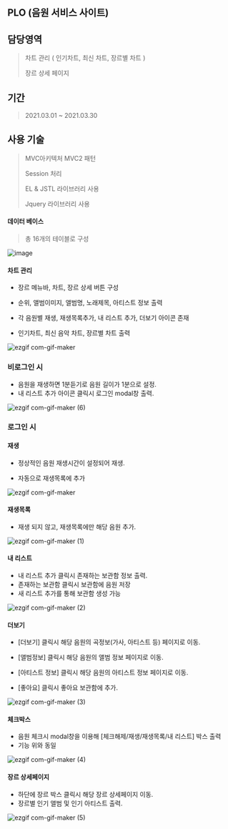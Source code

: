 ## PLO (음원 서비스 사이트)

## 담당영역

> 차트 관리 ( 인기차트, 최신 차트, 장르별 차트 )
> 
> 장르 상세 페이지
> 

## 기간

> 2021.03.01 ~ 2021.03.30

## 사용 기술
> MVC아키텍처 MVC2 패턴
> 
> Session 처리
> 
> EL & JSTL 라이브러리 사용
> 
> Jquery 라이브러리 사용

#### 데이터 베이스

>총 16개의 테이블로 구성

![image](https://user-images.githubusercontent.com/77144929/115993180-9e43e480-a60c-11eb-857e-d2c171ce193c.png)

#### 차트 관리

* 장르 메뉴바, 차트, 장르 상세 버튼 구성

* 순위, 앨범이미지, 앨범명, 노래제목, 아티스트 정보 출력

* 각 음원별 재생, 재생목록추가, 내 리스트 추가, 더보기 아이콘 존재

* 인기차트, 최신 음악 차트, 장르별 차트 출력

![ezgif com-gif-maker](https://user-images.githubusercontent.com/77144929/115998845-35686680-a624-11eb-892d-1610139e5f24.gif)

### 비로그인 시 
* 음원을 재생하면 1분듣기로 음원 길이가 1분으로 설정.
* 내 리스트 추가 아이콘 클릭시 로그인 modal창 출력.

![ezgif com-gif-maker (6)](https://user-images.githubusercontent.com/77144929/115998372-db66a180-a621-11eb-9fdb-4f25af776768.gif)

### 로그인 시

#### 재생
* 정상적인 음원 재생시간이 설정되어 재생.

* 자동으로 재생목록에 추가

![ezgif com-gif-maker](https://user-images.githubusercontent.com/77144929/115999569-4b2b5b00-a627-11eb-91b4-6a06147f8344.gif)

#### 재생목록
* 재생 되지 않고, 재생목록에만 해당 음원 추가.

![ezgif com-gif-maker (1)](https://user-images.githubusercontent.com/77144929/115999545-2b943280-a627-11eb-9523-06aa9b9bcaba.gif)

#### 내 리스트
* 내 리스트 추가 클릭시 존재하는 보관함 정보 출력.
* 존재하는 보관함 클릭시 보관함에 음원 저장
* 새 리스트 추가를 통해 보관함 생성 가능

![ezgif com-gif-maker (2)](https://user-images.githubusercontent.com/77144929/115999777-09e77b00-a628-11eb-9d7f-4540f6d2422d.gif)

#### 더보기
* [더보기] 클릭시 해당 음원의 곡정보(가사, 아티스트 등) 페이지로 이동.

* [앨범정보] 클릭시 해당 음원의 앨범 정보 페이지로 이동.

* [아티스트 정보] 클릭시 해당 음원의 아티스트 정보 페이지로 이동.

* [좋아요] 클릭시 좋아요 보관함에 추가.

![ezgif com-gif-maker (3)](https://user-images.githubusercontent.com/77144929/115999917-e2dd7900-a628-11eb-8a11-b803d13b8b70.gif)

#### 체크박스
* 음원 체크시 modal창을 이용해 [체크해제/재생/재생목록/내 리스트] 박스 출력
* 기능 위와 동일

![ezgif com-gif-maker (4)](https://user-images.githubusercontent.com/77144929/116000125-f1786000-a629-11eb-845d-b2225bdb4813.gif)


#### 장르 상세페이지
* 하단에 장르 박스 클릭시 해당 장르 상세페이지 이동.
* 장르별 인기 앨범 및 인기 아티스트 출력.

![ezgif com-gif-maker (5)](https://user-images.githubusercontent.com/77144929/116000209-369c9200-a62a-11eb-90b8-7f68b5271178.gif)
